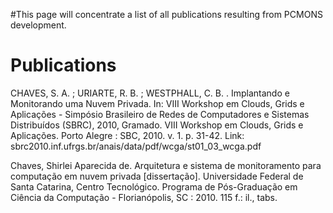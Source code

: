 #This page will concentrate a list of all publications resulting from PCMONS development.

# Publications #

CHAVES, S. A. ; URIARTE, R. B. ; WESTPHALL, C. B. . Implantando e Monitorando uma Nuvem Privada. In: VIII Workshop em Clouds, Grids e Aplicações - Simpósio Brasileiro de Redes de Computadores e Sistemas Distribuídos (SBRC), 2010, Gramado. VIII Workshop em Clouds, Grids e Aplicações. Porto Alegre : SBC, 2010. v. 1. p. 31-42. Link: sbrc2010.inf.ufrgs.br/anais/data/pdf/wcga/st01\_03\_wcga.pdf

Chaves, Shirlei Aparecida de. Arquitetura e sistema de monitoramento para computação em nuvem privada [dissertação]. Universidade Federal de Santa
Catarina, Centro Tecnológico. Programa de Pós-Graduação em Ciência da Computação - Florianópolis, SC : 2010. 115 f.: il., tabs.